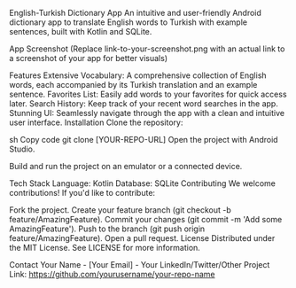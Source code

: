 English-Turkish Dictionary App
An intuitive and user-friendly Android dictionary app to translate English words to Turkish with example sentences, built with Kotlin and SQLite.

App Screenshot
(Replace link-to-your-screenshot.png with an actual link to a screenshot of your app for better visuals)

Features
Extensive Vocabulary: A comprehensive collection of English words, each accompanied by its Turkish translation and an example sentence.
Favorites List: Easily add words to your favorites for quick access later.
Search History: Keep track of your recent word searches in the app.
Stunning UI: Seamlessly navigate through the app with a clean and intuitive user interface.
Installation
Clone the repository:

sh
Copy code
git clone [YOUR-REPO-URL]
Open the project with Android Studio.

Build and run the project on an emulator or a connected device.

Tech Stack
Language: Kotlin
Database: SQLite
Contributing
We welcome contributions! If you'd like to contribute:

Fork the project.
Create your feature branch (git checkout -b feature/AmazingFeature).
Commit your changes (git commit -m 'Add some AmazingFeature').
Push to the branch (git push origin feature/AmazingFeature).
Open a pull request.
License
Distributed under the MIT License. See LICENSE for more information.

Contact
Your Name - [Your Email] - Your LinkedIn/Twitter/Other
Project Link: https://github.com/yourusername/your-repo-name
